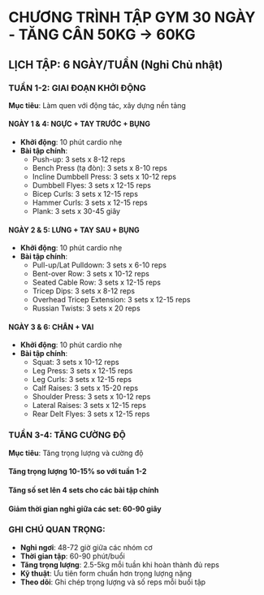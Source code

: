 # CHƯƠNG TRÌNH TẬP GYM 30 NGÀY - TĂNG CÂN 50KG → 60KG

## LỊCH TẬP: 6 NGÀY/TUẦN (Nghỉ Chủ nhật)

### TUẦN 1-2: GIAI ĐOẠN KHỞI ĐỘNG
**Mục tiêu**: Làm quen với động tác, xây dựng nền tảng

#### NGÀY 1 & 4: NGỰC + TAY TRƯỚC + BỤNG
- **Khởi động**: 10 phút cardio nhẹ
- **Bài tập chính**:
  - Push-up: 3 sets x 8-12 reps
  - Bench Press (tạ đòn): 3 sets x 8-10 reps
  - Incline Dumbbell Press: 3 sets x 10-12 reps
  - Dumbbell Flyes: 3 sets x 12-15 reps
  - Bicep Curls: 3 sets x 12-15 reps
  - Hammer Curls: 3 sets x 12-15 reps
  - Plank: 3 sets x 30-45 giây

#### NGÀY 2 & 5: LƯNG + TAY SAU + BỤNG
- **Khởi động**: 10 phút cardio nhẹ
- **Bài tập chính**:
  - Pull-up/Lat Pulldown: 3 sets x 6-10 reps
  - Bent-over Row: 3 sets x 10-12 reps
  - Seated Cable Row: 3 sets x 12-15 reps
  - Tricep Dips: 3 sets x 8-12 reps
  - Overhead Tricep Extension: 3 sets x 12-15 reps
  - Russian Twists: 3 sets x 20 reps

#### NGÀY 3 & 6: CHÂN + VAI
- **Khởi động**: 10 phút cardio nhẹ
- **Bài tập chính**:
  - Squat: 3 sets x 10-12 reps
  - Leg Press: 3 sets x 12-15 reps
  - Leg Curls: 3 sets x 12-15 reps
  - Calf Raises: 3 sets x 15-20 reps
  - Shoulder Press: 3 sets x 10-12 reps
  - Lateral Raises: 3 sets x 12-15 reps
  - Rear Delt Flyes: 3 sets x 12-15 reps

### TUẦN 3-4: TĂNG CƯỜNG ĐỘ
**Mục tiêu**: Tăng trọng lượng và cường độ

#### Tăng trọng lượng 10-15% so với tuần 1-2
#### Tăng số set lên 4 sets cho các bài tập chính
#### Giảm thời gian nghỉ giữa các set: 60-90 giây

### GHI CHÚ QUAN TRỌNG:
- **Nghỉ ngơi**: 48-72 giờ giữa các nhóm cơ
- **Thời gian tập**: 60-90 phút/buổi
- **Tăng trọng lượng**: 2.5-5kg mỗi tuần khi hoàn thành đủ reps
- **Kỹ thuật**: Ưu tiên form chuẩn hơn trọng lượng nặng
- **Theo dõi**: Ghi chép trọng lượng và số reps mỗi buổi tập

